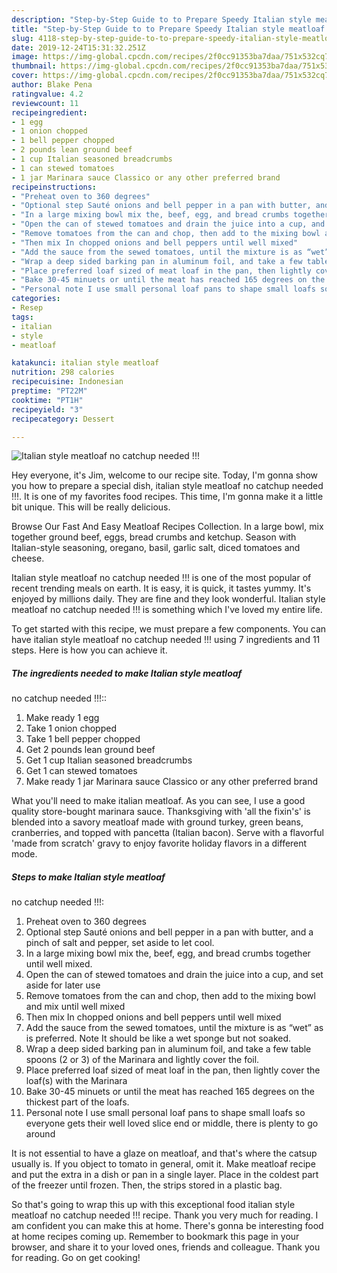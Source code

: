 ```yaml
---
description: "Step-by-Step Guide to to Prepare Speedy Italian style meatloaf  no catchup needed !!!"
title: "Step-by-Step Guide to to Prepare Speedy Italian style meatloaf  no catchup needed !!!"
slug: 4118-step-by-step-guide-to-to-prepare-speedy-italian-style-meatloaf-no-catchup-needed
date: 2019-12-24T15:31:32.251Z
image: https://img-global.cpcdn.com/recipes/2f0cc91353ba7daa/751x532cq70/italian-style-meatloaf-no-catchup-needed-recipe-main-photo.jpg
thumbnail: https://img-global.cpcdn.com/recipes/2f0cc91353ba7daa/751x532cq70/italian-style-meatloaf-no-catchup-needed-recipe-main-photo.jpg
cover: https://img-global.cpcdn.com/recipes/2f0cc91353ba7daa/751x532cq70/italian-style-meatloaf-no-catchup-needed-recipe-main-photo.jpg
author: Blake Pena
ratingvalue: 4.2
reviewcount: 11
recipeingredient:
- 1 egg
- 1 onion chopped
- 1 bell pepper chopped
- 2 pounds lean ground beef
- 1 cup Italian seasoned breadcrumbs
- 1 can stewed tomatoes
- 1 jar Marinara sauce Classico or any other preferred brand
recipeinstructions:
- "Preheat oven to 360 degrees"
- "Optional step Sauté onions and bell pepper in a pan with butter, and a pinch of salt and pepper, set aside to let cool."
- "In a large mixing bowl mix the, beef, egg, and bread crumbs together until well mixed."
- "Open the can of stewed tomatoes and drain the juice into a cup, and set aside for later use"
- "Remove tomatoes from the can and chop, then add to the mixing bowl and mix until well mixed"
- "Then mix In chopped onions and bell peppers until well mixed"
- "Add the sauce from the sewed tomatoes, until the mixture is as “wet” as is preferred. Note It should be like a wet sponge but not soaked."
- "Wrap a deep sided barking pan in aluminum foil, and take a few table spoons (2 or 3) of the Marinara and lightly cover the foil."
- "Place preferred loaf sized of meat loaf in the pan, then lightly cover the loaf(s) with the Marinara"
- "Bake 30-45 minuets or until the meat has reached 165 degrees on the thickest part of the loafs."
- "Personal note I use small personal loaf pans to shape small loafs so everyone gets their well loved slice end or middle, there is plenty to go around"
categories:
- Resep
tags:
- italian
- style
- meatloaf

katakunci: italian style meatloaf
nutrition: 298 calories
recipecuisine: Indonesian
preptime: "PT22M"
cooktime: "PT1H"
recipeyield: "3"
recipecategory: Dessert

---
```



![Italian style meatloaf
 no catchup needed !!!](https://img-global.cpcdn.com/recipes/2f0cc91353ba7daa/751x532cq70/italian-style-meatloaf-no-catchup-needed-recipe-main-photo.jpg)

Hey everyone, it's Jim, welcome to our recipe site. Today, I'm gonna show you how to prepare a special dish, italian style meatloaf
 no catchup needed !!!. It is one of my favorites food recipes. This time, I'm gonna make it a little bit unique. This will be really delicious.

Browse Our Fast And Easy Meatloaf Recipes Collection. In a large bowl, mix together ground beef, eggs, bread crumbs and ketchup. Season with Italian-style seasoning, oregano, basil, garlic salt, diced tomatoes and cheese.

Italian style meatloaf
 no catchup needed !!! is one of the most popular of recent trending meals on earth. It is easy, it is quick, it tastes yummy. It's enjoyed by millions daily. They are fine and they look wonderful. Italian style meatloaf
 no catchup needed !!! is something which I've loved my entire life.


To get started with this recipe, we must prepare a few components. You can have italian style meatloaf
 no catchup needed !!! using 7 ingredients and 11 steps. Here is how you can achieve it.

##### The ingredients needed to make Italian style meatloaf
 no catchup needed !!!::

1. Make ready 1 egg
1. Take 1 onion chopped
1. Take 1 bell pepper chopped
1. Get 2 pounds lean ground beef
1. Get 1 cup Italian seasoned breadcrumbs
1. Get 1 can stewed tomatoes
1. Make ready 1 jar Marinara sauce Classico or any other preferred brand


What you&#39;ll need to make italian meatloaf. As you can see, I use a good quality store-bought marinara sauce. Thanksgiving with &#39;all the fixin&#39;s&#39; is blended into a savory meatloaf made with ground turkey, green beans, cranberries, and topped with pancetta (Italian bacon). Serve with a flavorful &#39;made from scratch&#39; gravy to enjoy favorite holiday flavors in a different mode. 

##### Steps to make Italian style meatloaf
 no catchup needed !!!:

1. Preheat oven to 360 degrees
1. Optional step
Sauté onions and bell pepper in a pan with butter, and a pinch of salt and pepper, set aside to let cool.
1. In a large mixing bowl mix the, beef, egg, and bread crumbs together until well mixed.
1. Open the can of stewed tomatoes and drain the juice into a cup, and set aside for later use
1. Remove tomatoes from the can and chop, then add to the mixing bowl and mix until well mixed
1. Then mix In chopped onions and bell peppers until well mixed
1. Add the sauce from the sewed tomatoes, until the mixture is as “wet” as is preferred. Note It should be like a wet sponge but not soaked.
1. Wrap a deep sided barking pan in aluminum foil, and take a few table spoons (2 or 3) of the Marinara and lightly cover the foil.
1. Place preferred loaf sized of meat loaf in the pan, then lightly cover the loaf(s) with the Marinara
1. Bake 30-45 minuets or until the meat has reached 165 degrees on the thickest part of the loafs.
1. Personal note I use small personal loaf pans to shape small loafs so everyone gets their well loved slice end or middle, there is plenty to go around


It is not essential to have a glaze on meatloaf, and that&#39;s where the catsup usually is. If you object to tomato in general, omit it. Make meatloaf recipe and put the extra in a dish or pan in a single layer. Place in the coldest part of the freezer until frozen. Then, the strips stored in a plastic bag. 

So that's going to wrap this up with this exceptional food italian style meatloaf
 no catchup needed !!! recipe. Thank you very much for reading. I am confident you can make this at home. There's gonna be interesting food at home recipes coming up. Remember to bookmark this page in your browser, and share it to your loved ones, friends and colleague. Thank you for reading. Go on get cooking!
